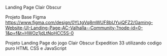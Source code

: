 Landing Page Clair Obscur

Projeto Base Figma
https://www.figma.com/design/0YLtgVq8mWUF8bUYujQFZ2/Gaming-Website-UI-Landing-Page-AC-Valhalla--Community-?node-id=0-1&p=f&t=HWOz1jdLtNoHCC5S-0

Projeto Landing Page do jogo Clair Obscur Expedition 33 utilizando codigo puro HTML CSS e JavaScript